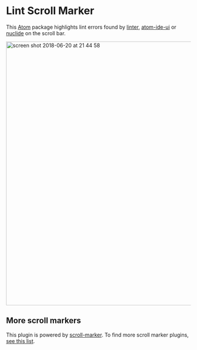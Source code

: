 # Lint Scroll Marker

This [Atom](https://atom.io/) package highlights lint errors found by [linter](https://atom.io/packages/linter), [atom-ide-ui](https://atom.io/packages/atom-ide-ui) or [nuclide](https://atom.io/packages/nuclide) on the scroll bar.

<img width="720" alt="screen shot 2018-06-20 at 21 44 58" src="https://user-images.githubusercontent.com/11520795/41678245-3aa2dcb4-74d3-11e8-9e3c-82c27c6f3eba.png">


## More scroll markers

This plugin is powered by [scroll-marker](https://github.com/surdu/scroll-marker). To find more scroll marker plugins, [see this list](https://github.com/surdu/scroll-marker#packages-powered-by-scroll-marker).
